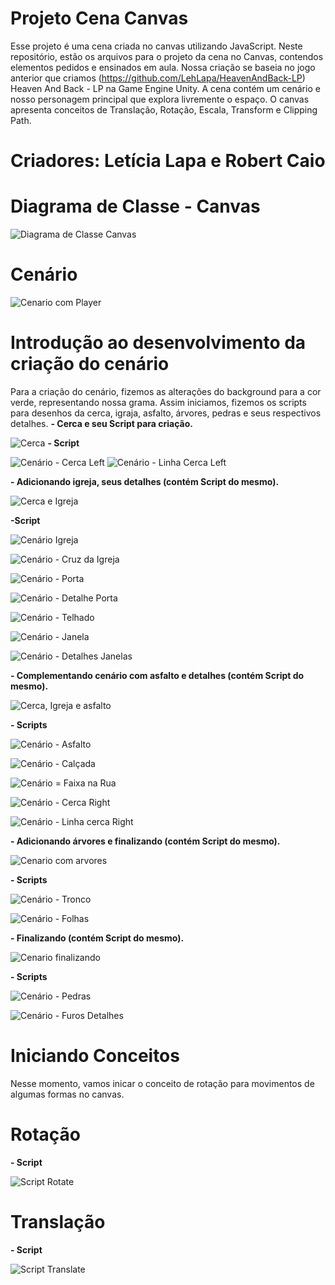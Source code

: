 # Projeto Cena Canvas
Esse projeto é uma cena criada no canvas utilizando JavaScript. Neste repositório, estão os arquivos para o projeto da cena no Canvas, contendos elementos pedidos e ensinados em aula. Nossa criação se baseia no jogo anterior que criamos (https://github.com/LehLapa/HeavenAndBack-LP) Heaven And Back - LP na Game Engine Unity. 
A cena contém um cenário e nosso personagem principal que explora livremente o espaço. O canvas apresenta conceitos de Translação, Rotação, Escala, Transform e Clipping Path.
# Criadores: Letícia Lapa e Robert Caio 
# Diagrama de Classe - Canvas
![Diagrama de Classe Canvas](https://github.com/Rob3rt2/ProjetoCenaCanvas/assets/128638269/191c1672-b31d-4699-8da1-e93d47d5b984)
# Cenário
![Cenario com Player](https://github.com/Rob3rt2/ProjetoCenaCanvas/assets/128638269/4842312a-62be-4b02-8ff4-be6fdb4b67cf)
# Introdução ao desenvolvimento da criação do cenário
Para a criação do cenário, fizemos as alterações do background para a cor verde, representando nossa grama. Assim iniciamos, fizemos os scripts para desenhos da cerca, igraja, asfalto, árvores, pedras e seus respectivos detalhes.
**- Cerca e seu Script para criação.**

 ![Cerca](https://github.com/Rob3rt2/ProjetoCenaCanvas/assets/128638269/5e256e0b-43eb-47d4-aa91-75ea5901f365)
**- Script**
 
![Cenário - Cerca Left](https://github.com/Rob3rt2/ProjetoCenaCanvas/assets/128638269/341b19de-7c4a-4c71-a9de-4a9a5c02d645)
![Cenário - Linha Cerca Left](https://github.com/Rob3rt2/ProjetoCenaCanvas/assets/128638269/68cbc060-f296-4298-9a97-12ec9bacb758)

**- Adicionando igreja, seus detalhes (contém Script do mesmo).**

![Cerca e Igreja](https://github.com/Rob3rt2/ProjetoCenaCanvas/assets/128638269/54c27f82-e2d3-4191-b93a-ce51c8869dac)

**-Script**

![Cenário Igreja](https://github.com/Rob3rt2/ProjetoCenaCanvas/assets/128638269/38816f7c-a63c-4116-852c-cad51801f2ea)

![Cenário - Cruz da Igreja](https://github.com/Rob3rt2/ProjetoCenaCanvas/assets/128638269/3ddb8d04-09c6-44bb-aa73-1e70dfb7b869)

![Cenário - Porta](https://github.com/Rob3rt2/ProjetoCenaCanvas/assets/128638269/57851761-06f1-4ac0-91a4-a10b745c7dd9)

![Cenário - Detalhe Porta](https://github.com/Rob3rt2/ProjetoCenaCanvas/assets/128638269/e16388a2-ad86-45a7-8395-c62adca4cf40)

![Cenário - Telhado](https://github.com/Rob3rt2/ProjetoCenaCanvas/assets/128638269/ed3aef51-9f79-4b07-9416-87c0c643ef72)

![Cenário - Janela](https://github.com/Rob3rt2/ProjetoCenaCanvas/assets/128638269/fedf618e-ab00-47e2-b6e4-8d603ac52d17)

![Cenário - Detalhes Janelas](https://github.com/Rob3rt2/ProjetoCenaCanvas/assets/128638269/f69c7ea0-9283-4335-bb59-ad9b5c0968a0)

**- Complementando cenário com asfalto e detalhes (contém Script do mesmo).**
 
![Cerca, Igreja e asfalto](https://github.com/Rob3rt2/ProjetoCenaCanvas/assets/128638269/f00c63f9-6efc-4e08-968e-82cebe8ea136)

**- Scripts**

![Cenário - Asfalto](https://github.com/Rob3rt2/ProjetoCenaCanvas/assets/128638269/50e53930-280c-41fb-995b-a02b852b962e)

![Cenário - Calçada](https://github.com/Rob3rt2/ProjetoCenaCanvas/assets/128638269/3cace006-d507-4975-942e-363c7b6f607b)

![Cenário = Faixa na Rua](https://github.com/Rob3rt2/ProjetoCenaCanvas/assets/128638269/3540a07b-843a-4d28-b6e6-2d87c1595f35)

![Cenário - Cerca Right](https://github.com/Rob3rt2/ProjetoCenaCanvas/assets/128638269/8ce31a8d-c87e-4c9c-8c97-114e38412d19)

![Cenário - Linha cerca Right](https://github.com/Rob3rt2/ProjetoCenaCanvas/assets/128638269/f6e96345-034e-4001-8c48-0536564ab9ce)

**- Adicionando árvores e finalizando (contém Script do mesmo).**

![Cenario com arvores](https://github.com/Rob3rt2/ProjetoCenaCanvas/assets/128638269/9a0a8b43-6f89-4b8b-9a4c-b721c283703d)

**- Scripts**

![Cenário - Tronco](https://github.com/Rob3rt2/ProjetoCenaCanvas/assets/128638269/1869812f-2fab-495b-b246-46184dcb9912)

![Cenário - Folhas](https://github.com/Rob3rt2/ProjetoCenaCanvas/assets/128638269/e3c7ada2-94f4-4f26-ba98-7a3c2994bbe9)

**- Finalizando (contém Script do mesmo).**

 ![Cenario finalizando](https://github.com/Rob3rt2/ProjetoCenaCanvas/assets/128638269/d561f4c8-ae4f-4242-a34d-90ac9dca6612)

 **- Scripts**

![Cenário - Pedras](https://github.com/Rob3rt2/ProjetoCenaCanvas/assets/128638269/24810c09-e034-4c8f-8ff9-dbe20e5dfa09)

![Cenário - Furos Detalhes](https://github.com/Rob3rt2/ProjetoCenaCanvas/assets/128638269/2a5fd4cf-783e-44f0-812f-cd927ed90d4e)

# Iniciando Conceitos 

Nesse momento, vamos inicar o conceito de rotação para movimentos de algumas formas no canvas. 

# Rotação
**- Script**

![Script Rotate](https://github.com/Rob3rt2/ProjetoCenaCanvas/assets/128638269/3209f49c-e36c-4074-a0c8-0a4caf9098cf)

# Translação
**- Script**

![Script Translate](https://github.com/Rob3rt2/ProjetoCenaCanvas/assets/128638269/cb52ed01-2903-4d03-a4bd-a4438612e3db)

